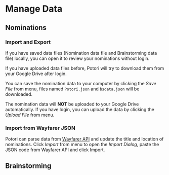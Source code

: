 # Manage Data

## Nominations

### Import and Export
If you have saved data files (Nomination data file and Brainstorming data file) locally, you can open it to review your nominations without login.

If you have uploaded data files before, Potori will try to download them from your Google Drive after login.

You can save the nomination data to your computer by clicking the *Save File* from menu, files named `Potori.json` and `bsdata.json` will be downloaded.

The nomination data will **NOT** be uploaded to your Google Drive automatically. If you have login, you can upload the data by clicking the *Upload File* from menu.

### Import from Wayfarer JSON
Potori can parse data from [Wayfarer API](https://wayfarer.nianticlabs.com/api/v1/vault/manage "Wayfarer API") and update the title and location of nominations. Click *Import* from menu to open the *Import Dialog*, paste the JSON code from Wayfarer API and click Import.

## Brainstorming
